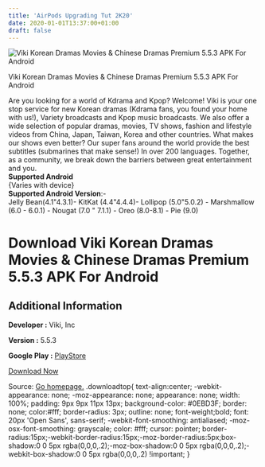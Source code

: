 ```yaml
---
title: 'AirPods Upgrading Tut 2K20'
date: 2020-01-01T13:37:00+01:00
draft: false
---
```


![Viki Korean Dramas Movies & Chinese Dramas Premium 5.5.3 APK For Android](https://i1.wp.com/apkhome.net/wp-content/uploads/2020/01/Viki-Korean-Dramas-Movies-Chinese-Dramas-Premium-5.5.3.png "Viki Korean Dramas Movies & Chinese Dramas Premium 5.5.3 APK For Android")

  

Viki Korean Dramas Movies & Chinese Dramas Premium 5.5.3 APK For Android

Are you looking for a world of Kdrama and Kpop? Welcome! Viki is your one stop service for new Korean dramas (Kdrama fans, you found your home with us!), Variety broadcasts and Kpop music broadcasts. We also offer a wide selection of popular dramas, movies, TV shows, fashion and lifestyle videos from China, Japan, Taiwan, Korea and other countries. What makes our shows even better? Our super fans around the world provide the best subtitles (submarines that make sense!) In over 200 languages. Together, as a community, we break down the barriers between great entertainment and you.  
**Supported Android**  
{Varies with device}  
**Supported Android Version**:-  
Jelly Bean(4.1"4.3.1)- KitKat (4.4"4.4.4)- Lollipop (5.0"5.0.2) - Marshmallow (6.0 - 6.0.1) - Nougat (7.0 " 7.1.1) - Oreo (8.0-8.1) - Pie (9.0)

Download Viki Korean Dramas Movies & Chinese Dramas Premium 5.5.3 APK For Android
=================================================================================

Additional Information
----------------------

**Developer :** Viki, Inc

**Version :** 5.5.3

**Google Play :** [PlayStore](https://play.google.com/store/apps/details?id=com.viki.android&hl=en_US)

  

[Download Now](https://store4app.co/post/viki-korean-dramas-movies-amp-chinese-dramas-premium-5-5-3-apk-for-android_1577882441)

  
Source: [Go homepage.](https://store4app.co/post/viki-korean-dramas-movies-amp-chinese-dramas-premium-5-5-3-apk-for-android_1577882441) .downloadtop{ text-align:center; -webkit-appearance: none; -moz-appearance: none; appearance: none; width: 100%; padding: 9px 9px 11px 13px; background-color: #0EBD3F; border: none; color:#fff; border-radius: 3px; outline: none; font-weight;bold; font: 20px 'Open Sans', sans-serif; -webkit-font-smoothing: antialiased; -moz-osx-font-smoothing: grayscale; color: #fff; cursor: pointer; border-radius:15px;-webkit-border-radius:15px;-moz-border-radius:5px;box-shadow:0 0 5px rgba(0,0,0,.2);-moz-box-shadow:0 0 5px rgba(0,0,0,.2);-webkit-box-shadow:0 0 5px rgba(0,0,0,.2) !important; }
